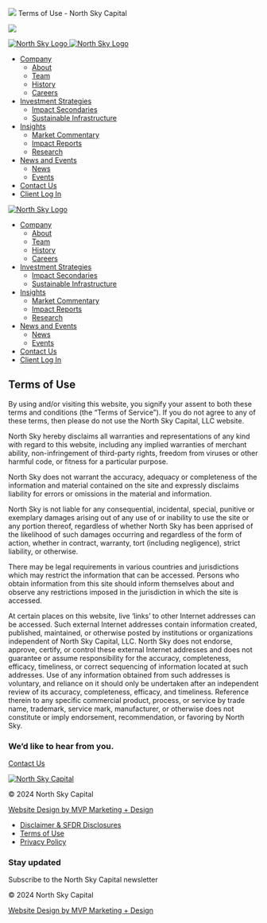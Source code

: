 ![](https://px.ads.linkedin.com/collect/?pid=3334602&fmt=gif) Terms of Use - North Sky Capital                         

![](https://secure.enterprisingoperation-7.com/788777.png)

 [![North Sky Logo](/app/uploads/2020/07/logo@2x.png) ![North Sky Logo](/app/uploads/2020/07/logo-white@2x.png)](https://northskycapital.com/)

* [Company](https://northskycapital.com/about/)
    * [About](https://northskycapital.com/about/)
    * [Team](https://northskycapital.com/team/)
    * [History](https://northskycapital.com/history/)
    * [Careers](https://northskycapital.com/careers/)
* [Investment Strategies](https://northskycapital.com/investment-strategies/)
    * [Impact Secondaries](https://northskycapital.com/impact-secondaries/)
    * [Sustainable Infrastructure](https://northskycapital.com/sustainable-infrastructure-overview/)
* [Insights](https://northskycapital.com/market-commentary/)
    * [Market Commentary](https://northskycapital.com/market-commentary/)
    * [Impact Reports](https://northskycapital.com/impact-report/)
    * [Research](https://northskycapital.com/research/)
* [News and Events](https://northskycapital.com/news/)
    * [News](https://northskycapital.com/news/)
    * [Events](https://northskycapital.com/events/)
* [Contact Us](https://northskycapital.com/contact-us/)
* [Client Log In](https://northsky.altareturn.com/)

[![North Sky Logo](/app/uploads/2020/07/logo@2x.png)](https://northskycapital.com/)

* [Company](https://northskycapital.com/about/)
    * [About](https://northskycapital.com/about/)
    * [Team](https://northskycapital.com/team/)
    * [History](https://northskycapital.com/history/)
    * [Careers](https://northskycapital.com/careers/)
* [Investment Strategies](https://northskycapital.com/investment-strategies/)
    * [Impact Secondaries](https://northskycapital.com/impact-secondaries/)
    * [Sustainable Infrastructure](https://northskycapital.com/sustainable-infrastructure-overview/)
* [Insights](https://northskycapital.com/market-commentary/)
    * [Market Commentary](https://northskycapital.com/market-commentary/)
    * [Impact Reports](https://northskycapital.com/impact-report/)
    * [Research](https://northskycapital.com/research/)
* [News and Events](https://northskycapital.com/news/)
    * [News](https://northskycapital.com/news/)
    * [Events](https://northskycapital.com/events/)
* [Contact Us](https://northskycapital.com/contact-us/)
* [Client Log In](https://northsky.altareturn.com/)

Terms of Use
------------

By using and/or visiting this website, you signify your assent to both these terms and conditions (the “Terms of Service”). If you do not agree to any of these terms, then please do not use the North Sky Capital, LLC website.

North Sky hereby disclaims all warranties and representations of any kind with regard to this website, including any implied warranties of merchant ability, non-infringement of third-party rights, freedom from viruses or other harmful code, or fitness for a particular purpose.

North Sky does not warrant the accuracy, adequacy or completeness of the information and material contained on the site and expressly disclaims liability for errors or omissions in the material and information.

North Sky is not liable for any consequential, incidental, special, punitive or exemplary damages arising out of any use of or inability to use the site or any portion thereof, regardless of whether North Sky has been apprised of the likelihood of such damages occurring and regardless of the form of action, whether in contract, warranty, tort (including negligence), strict liability, or otherwise.

There may be legal requirements in various countries and jurisdictions which may restrict the information that can be accessed. Persons who obtain information from this site should inform themselves about and observe any restrictions imposed in the jurisdiction in which the site is accessed.

At certain places on this website, live ‘links’ to other Internet addresses can be accessed. Such external Internet addresses contain information created, published, maintained, or otherwise posted by institutions or organizations independent of North Sky Capital, LLC. North Sky does not endorse, approve, certify, or control these external Internet addresses and does not guarantee or assume responsibility for the accuracy, completeness, efficacy, timeliness, or correct sequencing of information located at such addresses. Use of any information obtained from such addresses is voluntary, and reliance on it should only be undertaken after an independent review of its accuracy, completeness, efficacy, and timeliness. Reference therein to any specific commercial product, process, or service by trade name, trademark, service mark, manufacturer, or otherwise does not constitute or imply endorsement, recommendation, or favoring by North Sky.

### We’d like to hear from you.

[Contact Us](https://northskycapital.com/contact-us/)

[![North Sky Capital](/app/uploads/2020/07/logo@2x.png)](https://northskycapital.com/)

© 2024 North Sky Capital

[Website Design by MVP Marketing + Design](https://mvpdesign.com/)

* [Disclaimer & SFDR Disclosures](https://northskycapital.com/disclaimer/)
* [Terms of Use](https://northskycapital.com/terms-of-use/)
* [Privacy Policy](https://northskycapital.com/privacy-policy/)

[](https://www.linkedin.com/company/north-sky-capital)[](https://twitter.com/northskycapital)

### Stay updated

Subscribe to the North Sky Capital newsletter

      

© 2024 North Sky Capital

[Website Design by MVP Marketing + Design](https://mvpdesign.com/)